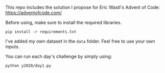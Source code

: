 This repo includes the solution I propose for Eric Wastl's Advent of Code: https://adventofcode.com/

Before using, make sure to install the required libraries.

```shell
pip install -r requirements.txt
```

I've added my own dataset in the `data` folder. Feel free to use your
own inputs.

You can run each day's challenge by simply using:

```shell
python y2020/day1.py
```
